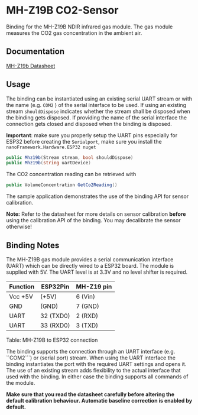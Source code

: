 ﻿# MH-Z19B CO2-Sensor

Binding for the MH-Z19B NDIR infrared gas module. The gas module measures the CO2 gas concentration in the ambient air.

## Documentation

[MH-Z19b Datasheet](https://www.winsen-sensor.com/d/files/infrared-gas-sensor/mh-z19b-co2-ver1_0.pdf)

## Usage

The binding can be instantiated using an existing serial UART stream or with the name (e.g. ```COM2``` ) of the serial interface to be used.
If using an existing stream ```shouldDispose``` indicates whether the stream shall be disposed when the binding gets disposed.
If providing the name of the serial interface the connection gets closed and disposed when the binding is disposed.

**Important**: make sure you properly setup the UART pins especially for ESP32 before creating the `Serialport`, make sure you install the `nanoFramework.Hardware.ESP32 nuget`

```csharp
public Mhz19b(Stream stream, bool shouldDispose)
public Mhz19b(string uartDevice)
```

The CO2 concentration reading can be retrieved with

```csharp
public VolumeConcentration GetCo2Reading()
```

The sample application demonstrates the use of the binding API for sensor calibration.

**Note:** Refer to the datasheet for more details on sensor calibration **before** using the calibration API of the binding. You may decalibrate the sensor otherwise!

## Binding Notes

The MH-Z19B gas module provides a serial communication interface (UART) which can be directly wired to a ESP32 board. The module is supplied with 5V. The UART level is at 3.3V and no level shifter is required.

|Function| ESP32Pin| MH-Z19 pin|
|--------|-----------|------------|
|Vcc +5V |(+5V)      |6 (Vin)     |
|GND	 |(GND)      |7 (GND)     |
|UART    |32 (TXD0)  |2 (RXD)     |
|UART    |33 (RXD0)  |3 (TXD)     |
Table: MH-Z19B to ESP32 connection

The binding supports the connection through an UART interface (e.g. ``COM2```) or (serial port) stream.
When using the UART interface the binding instantiates the port with the required UART settings and opens it.
The use of an existing stream adds flexibility to the actual interface that used with the binding.
In either case the binding supports all commands of the module.

**Make sure that you read the datasheet carefully before altering the default calibration behaviour.
Automatic baseline correction is enabled by default.**
